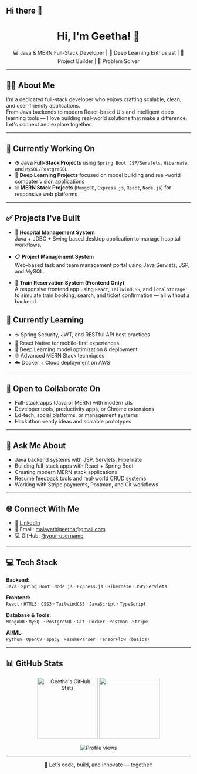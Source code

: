 ## Hi there 👋

<h1 align="center">Hi, I'm Geetha! 👋</h1>
<p align="center">
  💻 Java & MERN Full-Stack Developer | 🧠 Deep Learning Enthusiast | 🚀 Project Builder | 🧠 Problem Solver
</p>

---

## 👩‍💻 About Me

I'm a dedicated full-stack developer who enjoys crafting scalable, clean, and user-friendly applications.  
From Java backends to modern React-based UIs and intelligent deep learning tools — I love building real-world solutions that make a difference.
Let's connect and explore together..

---

## 🚧 Currently Working On

- ⚙️ **Java Full-Stack Projects** using `Spring Boot`, `JSP/Servlets`, `Hibernate`, and `MySQL/PostgreSQL`
- 🧠 **Deep Learning Projects** focused on model building and real-world computer vision applications
- 🌐 **MERN Stack Projects** (`MongoDB`, `Express.js`, `React`, `Node.js`) for responsive web platforms

---

## ✅ Projects I've Built

- 🏥 **Hospital Management System**  
  Java + JDBC + Swing based desktop application to manage hospital workflows.

- 📋 **Project Management System**  
  Web-based task and team management portal using Java Servlets, JSP, and MySQL.

- 🚆 **Train Reservation System (Frontend Only)**  
  A responsive frontend app using `React`, `TailwindCSS`, and `localStorage` to simulate train booking, search, and ticket confirmation — all without a backend.


## 🌱 Currently Learning

- ☕ Spring Security, JWT, and RESTful API best practices  
- 📲 React Native for mobile-first experiences  
- 🧠 Deep Learning model optimization & deployment  
- 🌐 Advanced MERN Stack techniques  
- ☁️ Docker + Cloud deployment on AWS

---

## 🤝 Open to Collaborate On

- Full-stack apps (Java or MERN) with modern UIs  
- Developer tools, productivity apps, or Chrome extensions  
- Ed-tech, social platforms, or management systems  
- Hackathon-ready ideas and scalable prototypes

---

## 💬 Ask Me About

- Java backend systems with JSP, Servlets, Hibernate  
- Building full-stack apps with React + Spring Boot  
- Creating modern MERN stack applications  
- Resume feedback tools and real-world CRUD systems  
- Working with Stripe payments, Postman, and Git workflows

---

## 🌐 Connect With Me

- 🔗 [LinkedIn](https://www.linkedin.com/in/malayathi-geetha-ab8544286)
- 📧 Email: malayathigeetha@gmail.com
- 💻 GitHub: [@your-username](https://github.com/malayathigeetha)

---

## 💻 Tech Stack

**Backend:**  
`Java` · `Spring Boot` · `Node.js` · `Express.js` · `Hibernate` · `JSP/Servlets`

**Frontend:**  
`React` · `HTML5` · `CSS3` · `TailwindCSS` · `JavaScript` · `TypeScript`

**Database & Tools:**  
`MongoDB` · `MySQL` · `PostgreSQL` · `Git` · `Docker` · `Postman` · `Stripe`

**AI/ML:**  
`Python` · `OpenCV` · `spaCy` · `ResumeParser` · `TensorFlow (basics)`

---

## 📊 GitHub Stats

<p align="center">
  <img src="https://github-readme-stats.vercel.app/api?username=your-username&show_icons=true&theme=radical" alt="Geetha's GitHub Stats" height="165"/>
  <img src="https://github-readme-stats.vercel.app/api/top-langs/?username=your-username&layout=compact&theme=radical" height="165"/>
</p>

<p align="center">
  <img src="https://komarev.com/ghpvc/?username=your-username&label=Profile%20views&color=0e75b6&style=flat" alt="Profile views"/>
</p>

---

<p align="center">
  🚀 Let’s code, build, and innovate — together!
</p>
